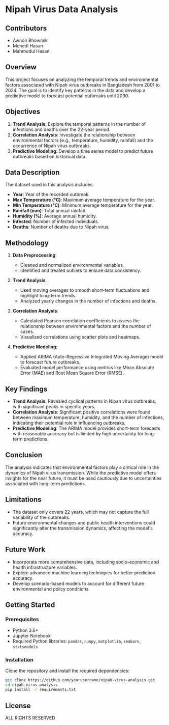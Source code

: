 # Nipah Virus Data Analysis

## Contributors
- Awnon Bhowmik
- Mehedi Hasan
- Mahmudul Hasan

## Overview
This project focuses on analyzing the temporal trends and environmental factors associated with Nipah virus outbreaks in Bangladesh from 2001 to 2024. The goal is to identify key patterns in the data and develop a predictive model to forecast potential outbreaks until 2030.

## Objectives
1. **Trend Analysis**: Explore the temporal patterns in the number of infections and deaths over the 22-year period.
2. **Correlation Analysis**: Investigate the relationship between environmental factors (e.g., temperature, humidity, rainfall) and the occurrence of Nipah virus outbreaks.
3. **Predictive Modeling**: Develop a time series model to predict future outbreaks based on historical data.

## Data Description
The dataset used in this analysis includes:
- **Year**: Year of the recorded outbreak.
- **Max Temperature (°C)**: Maximum average temperature for the year.
- **Min Temperature (°C)**: Minimum average temperature for the year.
- **Rainfall (mm)**: Total annual rainfall.
- **Humidity (%)**: Average annual humidity.
- **Infected**: Number of infected individuals.
- **Deaths**: Number of deaths due to Nipah virus.

## Methodology
1. **Data Preprocessing**:
   - Cleaned and normalized environmental variables.
   - Identified and treated outliers to ensure data consistency.
   
2. **Trend Analysis**:
   - Used moving averages to smooth short-term fluctuations and highlight long-term trends.
   - Analyzed yearly changes in the number of infections and deaths.

3. **Correlation Analysis**:
   - Calculated Pearson correlation coefficients to assess the relationship between environmental factors and the number of cases.
   - Visualized correlations using scatter plots and heatmaps.

4. **Predictive Modeling**:
   - Applied ARIMA (Auto-Regressive Integrated Moving Average) model to forecast future outbreaks.
   - Evaluated model performance using metrics like Mean Absolute Error (MAE) and Root Mean Square Error (RMSE).

## Key Findings
- **Trend Analysis**: Revealed cyclical patterns in Nipah virus outbreaks, with significant peaks in specific years.
- **Correlation Analysis**: Significant positive correlations were found between maximum temperature, humidity, and the number of infections, indicating their potential role in influencing outbreaks.
- **Predictive Modeling**: The ARIMA model provides short-term forecasts with reasonable accuracy but is limited by high uncertainty for long-term predictions.

## Conclusion
The analysis indicates that environmental factors play a critical role in the dynamics of Nipah virus transmission. While the predictive model offers insights for the near future, it must be used cautiously due to uncertainties associated with long-term predictions.

## Limitations
- The dataset only covers 22 years, which may not capture the full variability of the outbreaks.
- Future environmental changes and public health interventions could significantly alter the transmission dynamics, affecting the model's accuracy.

## Future Work
- Incorporate more comprehensive data, including socio-economic and health infrastructure variables.
- Explore advanced machine learning techniques for better prediction accuracy.
- Develop scenario-based models to account for different future environmental and policy conditions.

## Getting Started

### Prerequisites
- Python 3.6+
- Jupyter Notebook
- Required Python libraries: `pandas`, `numpy`, `matplotlib`, `seaborn`, `statsmodels`

### Installation
Clone the repository and install the required dependencies:
```bash
git clone https://github.com/yourusername/nipah-virus-analysis.git
cd nipah-virus-analysis
pip install -r requirements.txt
```

## License

ALL RIGHTS RESERVED
